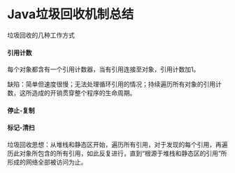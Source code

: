 # Java垃圾回收机制总结

垃圾回收的几种工作方式

#### 引用计数

每个对象都含有一个引用计数器，当有引用连接至对象，引用计数加1。

缺陷：简单但速度很慢；无法处理循环引用的情况；持续遍历所有对象的引用计数，这所造成的开销贯穿整个程序的生命周期。

#### 停止-复制

#### 标记-清扫

垃圾回收思想：从堆栈和静态区开始，遍历所有引用，对于发现的每个引用，再遍历此对象所包含的所有引用，如此反复进行，直到“根源于堆栈和静态区的引用”所形成的网络全部被访问为止。